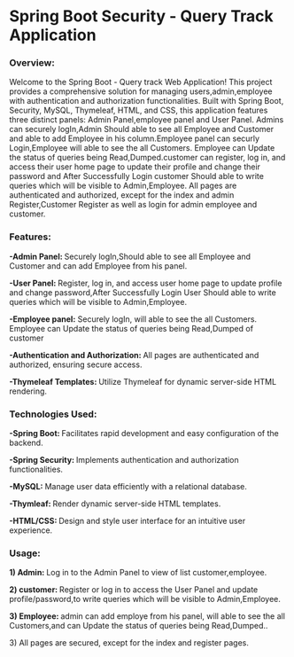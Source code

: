 <h1>Spring Boot Security - Query Track Application</h1>
<h3>Overview:</h3>
<p>Welcome to the Spring Boot - Query track Web Application! This project provides a comprehensive solution for managing users,admin,employee with authentication and authorization functionalities. Built with Spring Boot, Security, MySQL, Thymeleaf, HTML, and CSS, this application features three distinct panels: Admin Panel,employee panel and User Panel. Admins can securely logIn,Admin Should able to see all Employee and Customer and able to add Employee in his column.Employee panel can securly Login,Employee will able to see the all Customers. Employee can Update the status of queries being Read,Dumped.customer can register, log in, and access their user home page to update their profile and change their password and After Successfully Login customer Should able to write queries which will be visible to Admin,Employee. All pages are authenticated and authorized, except for the index and admin Register,Customer Register as well as login for admin employee and customer.</p>
<h3>Features:</h3>
<p><b> -Admin Panel: </b> Securely logIn,Should able to see all Employee and Customer and can add Employee from his panel.</p>
<p><b> -User Panel: </b>Register, log in, and access user home page to update profile and change password,After Successfully Login User Should able to write queries which will be visible to Admin,Employee.</p>
<p><b>-Employee panel:</b> Securely logIn, will able to see the all Customers. Employee can Update the status of queries being Read,Dumped of customer</p>
<p><b> -Authentication and Authorization: </b>All pages are authenticated and authorized, ensuring secure access.</p>
<p><b> -Thymeleaf Templates: </b> Utilize Thymeleaf for dynamic server-side HTML rendering.</p>
<h3>Technologies Used:</h3>
<p><b>-Spring Boot: </b>Facilitates rapid development and easy configuration of the backend.</p>
<p><b>-Spring Security: </b> Implements authentication and authorization functionalities.</p>
<p><b>-MySQL: </b>Manage user data efficiently with a relational database.</p>
<p><b>-Thymleaf: </b>Render dynamic server-side HTML templates.</p>
<p><b>-HTML/CSS: </b> Design and style user interface for an intuitive user experience.</p>
<h3>Usage:</h3>
<p><b>1) Admin: </b>Log in to the Admin Panel to view of list customer,employee.</p>
<p><b>2) customer: </b>Register or log in to access the User Panel and update profile/password,to write queries which will be visible to Admin,Employee.</p>
<p><b>3) Employee: </b>admin can add employe from his panel, will able to see the all Customers,and can Update the status of queries being Read,Dumped..</p>
<p>3) All pages are secured, except for the index and register pages.</p>


